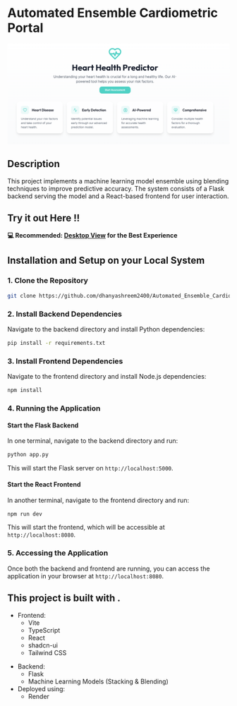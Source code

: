 # Automated Ensemble Cardiometric Portal

![Project Preview](public/landing_page.png)
## Description
This project implements a machine learning model ensemble using blending techniques to improve predictive accuracy. The system consists of a Flask backend serving the model and a React-based frontend for user interaction.

## Try it out Here !! 

**💻 Recommended: [Desktop View](https://cardiometric-portal.onrender.com) for the Best Experience**


## Installation and Setup on your Local System

### 1. Clone the Repository
```sh
git clone https://github.com/dhanyashreem2400/Automated_Ensemble_Cardiometric_Portal
```

### 2. Install Backend Dependencies
Navigate to the backend directory and install Python dependencies:
```sh
pip install -r requirements.txt
```

### 3. Install Frontend Dependencies
Navigate to the frontend directory and install Node.js dependencies:
```sh
npm install
```

### 4. Running the Application

#### Start the Flask Backend
In one terminal, navigate to the backend directory and run:
```sh
python app.py
```
This will start the Flask server on `http://localhost:5000`.

#### Start the React Frontend
In another terminal, navigate to the frontend directory and run:
```sh
npm run dev
```
This will start the frontend, which will be accessible at `http://localhost:8080`.

### 5. Accessing the Application
Once both the backend and frontend are running, you can access the application in your browser at `http://localhost:8080`.

## This project is built with .
+ Frontend:
  - Vite
  - TypeScript
  - React
  - shadcn-ui
  - Tailwind CSS
* Backend:
  - Flask
  - Machine Learning Models (Stacking & Blending)
* Deployed using:
  - Render





